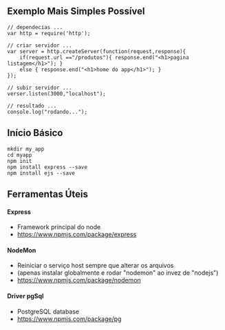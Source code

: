 Exemplo Mais Simples Possível
-----------------------------

```
// dependecias ...
var http = require('http');

// criar servidor ...
var server = http.createServer(function(request,response){    
    if(request.url =="/produtos"){ response.end("<h1>pagina listagem</h1>"); }
    else { response.end("<h1>home do app</h1>"); }
});

// subir servidor ...
verser.listen(3000,"localhost");

// resultado ...
console.log("rodando...");
```

Início Básico
-------------

```
mkdir my_app
cd myapp
npm init
npm install express --save
npm install ejs --save
```

Ferramentas Úteis
-----------------

#### Express
- Framework principal do node
- https://www.npmjs.com/package/express

#### NodeMon
- Reiniciar o serviço host sempre que alterar os arquivos
- (apenas instalar globalmente e rodar "nodemon" ao invez de "nodejs")
- https://www.npmjs.com/package/nodemon

#### Driver pgSql
- PostgreSQL database
- https://www.npmjs.com/package/pg
